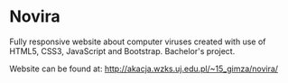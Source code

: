 # Novira
Fully responsive website about computer viruses created with use of HTML5, CSS3, JavaScript and Bootstrap.
Bachelor's project.

Website can be found at:
http://akacja.wzks.uj.edu.pl/~15_gimza/novira/
